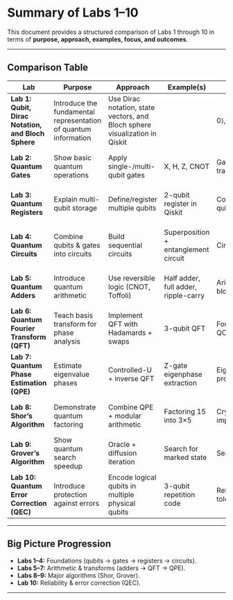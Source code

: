 # Summary of Labs 1–10

This document provides a structured comparison of Labs 1 through 10 in terms of **purpose, approach, examples, focus, and outcomes**.

---

## Comparison Table

| **Lab** | **Purpose** | **Approach** | **Example(s)** | **Focus** | **Outcome** |
|---------|-------------|--------------|----------------|-----------|-------------|
| **Lab 1: Qubit, Dirac Notation, and Bloch Sphere** | Introduce the fundamental representation of quantum information | Use Dirac notation, state vectors, and Bloch sphere visualization in Qiskit | |0⟩, |1⟩, |+⟩; Bloch sphere plots | Understanding qubit states, superposition, and geometric representation | Students can represent qubits in Dirac notation, calculate probabilities, and visualize them on the Bloch sphere|
| **Lab 2: Quantum Gates** | Show basic quantum operations | Apply single-/multi-qubit gates | X, H, Z, CNOT | Gate-level transformations | Students can simulate and interpret gate effects |
| **Lab 3: Quantum Registers** | Explain multi-qubit storage | Define/register multiple qubits | 2-qubit register in Qiskit | Composition of qubits | Students understand registers and entanglement |
| **Lab 4: Quantum Circuits** | Combine qubits & gates into circuits | Build sequential circuits | Superposition + entanglement circuit | Circuit construction | Students design and simulate simple circuits |
| **Lab 5: Quantum Adders** | Introduce quantum arithmetic | Use reversible logic (CNOT, Toffoli) | Half adder, full adder, ripple-carry | Arithmetic building blocks | Students implement and test small adders |
| **Lab 6: Quantum Fourier Transform (QFT)** | Teach basis transform for phase analysis | Implement QFT with Hadamards + swaps | 3-qubit QFT | Fourier domain in QC | Students simulate QFT and see phase encoding |
| **Lab 7: Quantum Phase Estimation (QPE)** | Estimate eigenvalue phases | Controlled-U + inverse QFT | Z-gate eigenphase extraction | Eigenvalue problems | Students run QPE and link it to Shor’s algorithm |
| **Lab 8: Shor’s Algorithm** | Demonstrate quantum factoring | Combine QPE + modular arithmetic | Factoring 15 into 3×5 | Cryptographic impact | Students implement small-scale factoring |
| **Lab 9: Grover’s Algorithm** | Show quantum search speedup | Oracle + diffusion iteration | Search for marked state | Search/optimization | Students see quadratic speedup in small DB |
| **Lab 10: Quantum Error Correction (QEC)** | Introduce protection against errors | Encode logical qubits in multiple physical qubits | 3-qubit repetition code | Reliability, fault tolerance | Students simulate error correction under noise |

---

## Big Picture Progression
- **Labs 1–4:** Foundations (qubits → gates → registers → circuits).  
- **Labs 5–7:** Arithmetic & transforms (adders → QFT → QPE).  
- **Labs 8–9:** Major algorithms (Shor, Grover).  
- **Lab 10:** Reliability & error correction (QEC).  

---
